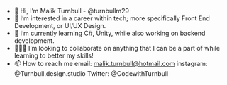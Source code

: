 - 👋 Hi, I’m Malik Turnbull - @turnbullm29
- 👀 I’m interested in a career within tech; more specifically Front End Development, or UI/UX Design.
- 🌱 I’m currently learning C#, Unity, while also working on backend development. 
- 👨🏾‍💻 I’m looking to collaborate on anything that I can be a part of while learning to better my skills!
- 📫 How to reach me
  email: malik.turnbull@hotmail.com
  instagram: @Turnbull.design.studio
  Twitter: @CodewithTurnbull

<!---
turnbullm29/turnbullm29 is a ✨ special ✨ repository because its `README.md` (this file) appears on your GitHub profile.
You can click the Preview link to take a look at your changes.
--->

